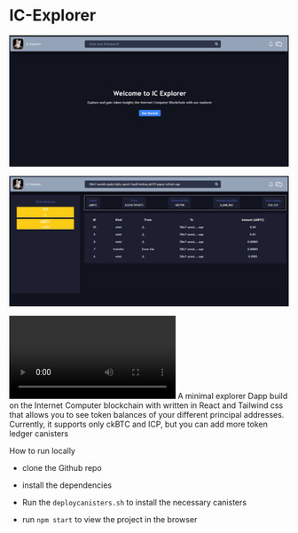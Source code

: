 # IC-Explorer

![](./src/assets/ex1.PNG)

![](./src/assets/ex2.PNG)

![](./src/assets/video.mp4)
A minimal explorer Dapp build on the Internet Computer blockchain with written in React and Tailwind css that allows you to see token balances of your different principal addresses. 
Currently, it supports only ckBTC and ICP, but you can add more token ledger canisters

How to run locally

- clone the Github repo
- install the dependencies

- Run the `deploycanisters.sh` to install the necessary canisters
- run `npm start` to view the project in the browser